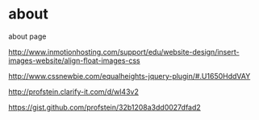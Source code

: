 about
=====

about page


http://www.inmotionhosting.com/support/edu/website-design/insert-images-website/align-float-images-css


http://www.cssnewbie.com/equalheights-jquery-plugin/#.U1650HddVAY

http://profstein.clarify-it.com/d/wl43v2

https://gist.github.com/profstein/32b1208a3dd0027dfad2